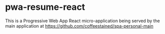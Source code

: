 # pwa-resume-react
This is a Progressive Web App React micro-application being served by the main application at https://github.com/coffeestained/spa-personal-main
